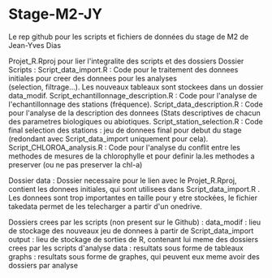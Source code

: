 # Stage-M2-JY
Le rep github pour les scripts et fichiers de données du stage de M2 de Jean-Yves Dias

Projet_R.Rproj pour lier l'integralite des scripts et des dossiers
Dossier Scripts :
  Script_data_import.R : Code pour le traitement des donnees initiales pour creer des donnees pour les analyses     
    (selection, filtrage...). Les nouveaux tableaux sont stockees dans un dossier data_modif.
  Script_echantillonnage_description.R : Code pour l'analyse de l'echantillonnage des stations (fréquence).
  Script_data_description.R : Code pour l'analyse de la description des donnees (Stats descriptives de chacun des 
    parametres biologiques ou abiotiques.
  Script_station_selection.R : Code final selection des stations : jeu de donnees final pour debut du stage 
  (redondant avec Script_data_import uniquement pour cela). 
  Script_CHLOROA_analysis.R : Code pour l'analyse du conflit entre les methodes de mesures de la chlorophylle et pour 
  definir la.les methodes a preserver (ou ne pas preserver la chl-a)

Dossier data :
  Dossier necessaire pour le lien avec le Projet_R.Rproj, contient les donnees initiales, qui sont utilisees dans 
  Script_data_import.R . Les donnees sont trop importantes en taille pour y etre stockées, le fichier takedata permet 
  de les telecharger a partir d'un onedrive.

Dossiers crees par les scripts (non present sur le Github) :
  data_modif : lieu de stockage des nouveaux jeu de donnees à partir de Script_data_import
  output : lieu de stockage de sorties de R, contenant lui meme des dossiers crees par les scripts d'analyse
    data : resultats sous forme de tableaux
    graphs : resultats sous forme de graphes, qui peuvent eux meme avoir des dossiers par analyse
    
